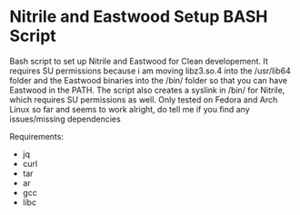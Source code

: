 # Nitrile and Eastwood Setup BASH Script
Bash script to set up Nitrile and Eastwood for Clean developement. It requires SU permissions because i am moving libz3.so.4 into the /usr/lib64 folder and  the Eastwood binaries into the /bin/ folder so that you can have Eastwood in the PATH. The script also creates a syslink in /bin/ for Nitrile, which requires SU permissions as well. Only tested on Fedora and Arch Linux so far and seems to work alright, do tell me if you find any issues/missing dependencies

Requirements:
  - jq
  - curl
  - tar
  - ar
  - gcc
  - libc
